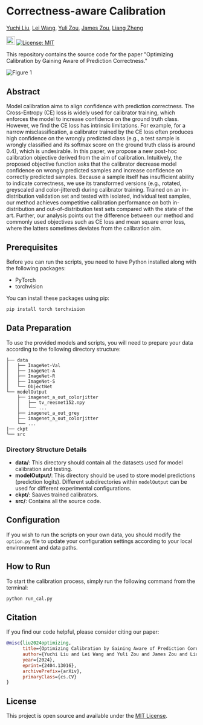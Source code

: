 # Correctness-aware Calibration

 [Yuchi Liu](https://liuyvchi.github.io/), [Lei Wang](https://leiwangr.github.io/), [Yuli Zou](https://scholar.google.com/citations?user=QPUPu2gAAAAJ&hl=zh-CN), [James Zou](https://www.james-zou.com/), [Liang Zheng](https://zheng-lab.cecs.anu.edu.au)

<a href="https://arxiv.org/pdf/2404.13016"><img src="https://img.shields.io/badge/Paper-arXiv-red?style=for-the-badge" height=22.5></a>
[![License: MIT](https://img.shields.io/badge/License-MIT-yellow.svg)](https://opensource.org/licenses/MIT)

This repository contains the source code for the paper "Optimizing Calibration by Gaining Aware of Prediction Correctness."   

![Figure 1](./comparison.png)


## Abstract
Model calibration aims to align confidence with prediction correctness. The Cross-Entropy (CE) loss is widely used for calibrator training, which enforces the model to increase confidence on the ground truth class. However, we find the CE loss has intrinsic limitations. For example, for a narrow misclassification, a calibrator trained by the CE loss often produces high confidence on the wrongly predicted class (e.g., a test sample is wrongly classified and its softmax score on the ground truth class is around 0.4), which is undesirable. In this paper, we propose a new post-hoc calibration objective derived from the aim of calibration. Intuitively, the proposed objective function asks that the calibrator decrease model confidence on wrongly predicted samples and increase confidence on correctly predicted samples. Because a sample itself has insufficient ability to indicate correctness, we use its transformed versions (e.g., rotated, greyscaled and color-jittered) during calibrator training. Trained on an in-distribution validation set and tested with isolated, individual test samples, our method achieves competitive calibration performance on both in-distribution and out-of-distribution test sets compared with the state of the art. Further, our analysis points out the difference between our method and commonly used objectives such as CE loss and mean square error loss, where the latters sometimes deviates from the calibration aim.

## Prerequisites

Before you can run the scripts, you need to have Python installed along with the following packages:
- PyTorch
- torchvision

You can install these packages using pip:

```bash
pip install torch torchvision
```

## Data Preparation

To use the provided models and scripts, you will need to prepare your data according to the following directory structure:

```
├── data
│   ├── ImageNet-Val
│   ├── ImageNet-A
│   ├── ImageNet-R
│   ├── ImageNet-S
│   └── ObjectNet
└── modelOutput
    ├── imagenet_a_out_colorjitter
    │   ├── tv_reesnet152.npy
    │   └── ... 
    ├── imagenet_a_out_grey
    ├── imagenet_a_out_colorjitter
    └── ...
|── ckpt
└── src
```

### Directory Structure Details

- **data/**: This directory should contain all the datasets used for model calibration and testing.
- **modelOutput/**: This directory should be used to store model predictions (prediction logits). Different subdirectories within `modelOutput` can be used for different experimental configurations.
- **ckpt/**: Saaves trained calibrators.
- **src/**: Contains all the source code.

## Configuration

If you wish to run the scripts on your own data, you should modify the `option.py` file to update your configuration settings according to your local environment and data paths.

## How to Run

To start the calibration process, simply run the following command from the terminal:

```bash
python run_cal.py
```

## Citation
If you find our code helpful, please consider citing our paper:

```bibtex
@misc{liu2024optimizing,
      title={Optimizing Calibration by Gaining Aware of Prediction Correctness}, 
      author={Yuchi Liu and Lei Wang and Yuli Zou and James Zou and Liang Zheng},
      year={2024},
      eprint={2404.13016},
      archivePrefix={arXiv},
      primaryClass={cs.CV}
}
```

## License

This project is open source and available under the [MIT License](LICENSE.md).

